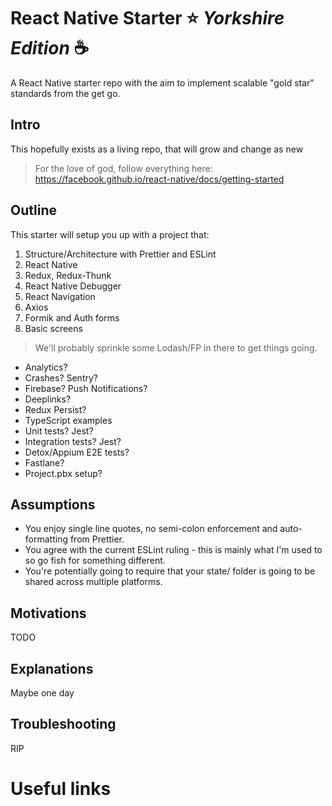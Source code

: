 # React Native Starter :star: _Yorkshire Edition_ :coffee:

A React Native starter repo with the aim to implement scalable "gold star" standards from the get go.

## Intro

This hopefully exists as a living repo, that will grow and change as new

> For the love of god, follow everything here: https://facebook.github.io/react-native/docs/getting-started

## Outline

This starter will setup you up with a project that:

1. Structure/Architecture with Prettier and ESLint
2. React Native
3. Redux, Redux-Thunk
4. React Native Debugger
5. React Navigation
6. Axios
7. Formik and Auth forms
8. Basic screens

> We'll probably sprinkle some Lodash/FP in there to get things going.

- Analytics?
- Crashes? Sentry?
- Firebase? Push Notifications?
- Deeplinks?
- Redux Persist?
- TypeScript examples
- Unit tests? Jest?
- Integration tests? Jest?
- Detox/Appium E2E tests?
- Fastlane?
- Project.pbx setup?

## Assumptions

- You enjoy single line quotes, no semi-colon enforcement and auto-formatting from Prettier.
- You agree with the current ESLint ruling - this is mainly what I'm used to so go fish for something different.
- You're potentially going to require that your state/ folder is going to be shared across multiple platforms.

## Motivations

TODO

## Explanations

Maybe one day

## Troubleshooting

RIP

# Useful links
